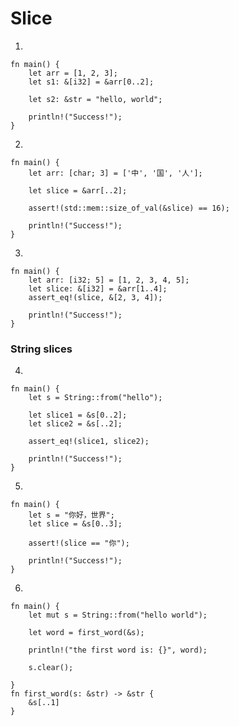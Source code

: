 # Slice

1.
```rust,editable
fn main() {
    let arr = [1, 2, 3];
    let s1: &[i32] = &arr[0..2];

    let s2: &str = "hello, world";

    println!("Success!");
}
```
2.
```rust,editable
fn main() {
    let arr: [char; 3] = ['中', '国', '人'];

    let slice = &arr[..2];
    
    assert!(std::mem::size_of_val(&slice) == 16);

    println!("Success!");
}
```

3. 
```rust,editable
fn main() {
    let arr: [i32; 5] = [1, 2, 3, 4, 5];
    let slice: &[i32] = &arr[1..4];
    assert_eq!(slice, &[2, 3, 4]);

    println!("Success!");
}
```

### String slices
4.  
```rust,editable
fn main() {
    let s = String::from("hello");

    let slice1 = &s[0..2];
    let slice2 = &s[..2];

    assert_eq!(slice1, slice2);

    println!("Success!");
}
```

5. 
```rust,editable
fn main() {
    let s = "你好，世界";
    let slice = &s[0..3];

    assert!(slice == "你");

    println!("Success!");
}
```

6.
```rust,editable
fn main() {
    let mut s = String::from("hello world");

    let word = first_word(&s);

    println!("the first word is: {}", word);
    
    s.clear();

}
fn first_word(s: &str) -> &str {
    &s[..1]
}
```

